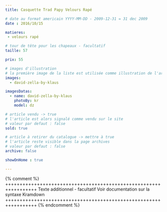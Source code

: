 ```yaml
---
title: Casquette Trad Papy Velours Rapé

# date au format americain YYYY-MM-DD - 2009-12-31 = 31 dec 2009
date : 2016/10/15

matieres:
 - velours rapé

# tour de tête pour les chapeaux - facultatif
taille: 57

prix: 55

# images d'illustration
# la première image de la liste est utilisée comme illustration de l'article dans les pages de listing.
images:
  - david-zella-by-klaus

imagesDatas:
  - name: david-zella-by-klaus
    photoBy: kr
    model: dz

# article vendu -> true
# l'article est alors signalé comme vendu sur le site
# valeur par defaut : false
sold: true

# article à retirer du catalogue -> mettre à true
# l'article reste visible dans la page archives
# valeur par defaut : false
archive: false

showOnHome : true

---
```

{% comment %} +++++++++++++++++++++++++++++++++++++++++++++++++++++++++++++++++
              Texte additionnel - facultatif
              Voir documentation sur la syntaxe Kramdown
+++++++++++++++++++++++++++++++++++++++++++++++++++++++++++++++++ {% endcomment %}
